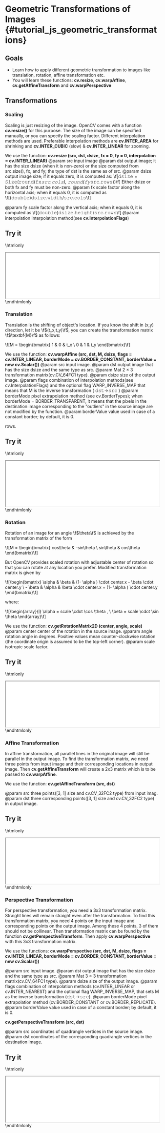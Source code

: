Geometric Transformations of Images {#tutorial_js_geometric_transformations}
===================================

Goals
-----

-   Learn how to apply different geometric transformation to images like translation, rotation, affine
    transformation etc.
-   You will learn these functions: **cv.resize**, **cv.warpAffine**, **cv.getAffineTransform** and **cv.warpPerspective**

Transformations
---------------


### Scaling

Scaling is just resizing of the image. OpenCV comes with a function **cv.resize()** for this
purpose. The size of the image can be specified manually, or you can specify the scaling factor.
Different interpolation methods are used. Preferable interpolation methods are **cv.INTER_AREA**
for shrinking and **cv.INTER_CUBIC** (slow) & **cv.INTER_LINEAR** for zooming.

We use the function: **cv.resize (src, dst, dsize, fx = 0, fy = 0, interpolation = cv.INTER_LINEAR)**
@param src    input image
@param dst    output image; it has the size dsize (when it is non-zero) or the size computed from src.size(), fx, and fy; the type of dst is the same as of src.
@param dsize  output image size; if it equals zero, it is computed as:
                 \f[𝚍𝚜𝚒𝚣𝚎 = 𝚂𝚒𝚣𝚎(𝚛𝚘𝚞𝚗𝚍(𝚏𝚡*𝚜𝚛𝚌.𝚌𝚘𝚕𝚜), 𝚛𝚘𝚞𝚗𝚍(𝚏𝚢*𝚜𝚛𝚌.𝚛𝚘𝚠𝚜))\f]
                 Either dsize or both fx and fy must be non-zero.
@param fx     scale factor along the horizontal axis; when it equals 0, it is computed as  \f[(𝚍𝚘𝚞𝚋𝚕𝚎)𝚍𝚜𝚒𝚣𝚎.𝚠𝚒𝚍𝚝𝚑/𝚜𝚛𝚌.𝚌𝚘𝚕𝚜\f]

@param fy     scale factor along the vertical axis; when it equals 0, it is computed as \f[(𝚍𝚘𝚞𝚋𝚕𝚎)𝚍𝚜𝚒𝚣𝚎.𝚑𝚎𝚒𝚐𝚑𝚝/𝚜𝚛𝚌.𝚛𝚘𝚠𝚜\f]
@param interpolation    interpolation method(see **cv.InterpolationFlags**)

Try it
------

\htmlonly
<iframe src="js_geometric_transformations_resize.html" width="100%"
        onload="this.style.height=this.contentDocument.body.scrollHeight +'px';">
</iframe>
\endhtmlonly

### Translation

Translation is the shifting of object's location. If you know the shift in (x,y) direction, let it
be \f$(t_x,t_y)\f$, you can create the transformation matrix \f$\textbf{M}\f$ as follows:

\f[M = \begin{bmatrix} 1 & 0 & t_x \\ 0 & 1 & t_y  \end{bmatrix}\f]

We use the function: **cv.warpAffine (src, dst, M, dsize, flags = cv.INTER_LINEAR, borderMode = cv.BORDER_CONSTANT, borderValue = new cv.Scalar())**
@param src          input image.
@param dst          output image that has the size dsize and the same type as src.
@param Mat          2 × 3 transformation matrix(cv.CV_64FC1 type).
@param dsize        size of the output image.
@param flags        combination of interpolation methods(see cv.InterpolationFlags) and the optional flag WARP_INVERSE_MAP that means that M is the inverse transformation ( 𝚍𝚜𝚝→𝚜𝚛𝚌 )
@param borderMode   pixel extrapolation method (see cv.BorderTypes); when borderMode = BORDER_TRANSPARENT, it means that the pixels in the destination image corresponding to the "outliers" in the source image are not modified by the function.
@param borderValue  value used in case of a constant border; by default, it is 0.

rows.

Try it
------

\htmlonly
<iframe src="js_geometric_transformations_warpAffine.html" width="100%"
        onload="this.style.height=this.contentDocument.body.scrollHeight +'px';">
</iframe>
\endhtmlonly

### Rotation

Rotation of an image for an angle \f$\theta\f$ is achieved by the transformation matrix of the form

\f[M = \begin{bmatrix} cos\theta & -sin\theta \\ sin\theta & cos\theta   \end{bmatrix}\f]

But OpenCV provides scaled rotation with adjustable center of rotation so that you can rotate at any
location you prefer. Modified transformation matrix is given by

\f[\begin{bmatrix} \alpha &  \beta & (1- \alpha )  \cdot center.x -  \beta \cdot center.y \\ - \beta &  \alpha &  \beta \cdot center.x + (1- \alpha )  \cdot center.y \end{bmatrix}\f]

where:

\f[\begin{array}{l} \alpha =  scale \cdot \cos \theta , \\ \beta =  scale \cdot \sin \theta \end{array}\f]

We use the function: **cv.getRotationMatrix2D (center, angle, scale)**
@param center    center of the rotation in the source image.
@param angle     rotation angle in degrees. Positive values mean counter-clockwise rotation (the coordinate origin is assumed to be the top-left corner).
@param scale     isotropic scale factor.

Try it
------

\htmlonly
<iframe src="js_geometric_transformations_rotateWarpAffine.html" width="100%"
        onload="this.style.height=this.contentDocument.body.scrollHeight +'px';">
</iframe>
\endhtmlonly

### Affine Transformation

In affine transformation, all parallel lines in the original image will still be parallel in the
output image. To find the transformation matrix, we need three points from input image and their
corresponding locations in output image. Then **cv.getAffineTransform** will create a 2x3 matrix
which is to be passed to **cv.warpAffine**.

We use the function: **cv.getAffineTransform (src, dst)**

@param src    three points([3, 1] size and cv.CV_32FC2 type) from input imag.
@param dst    three corresponding points([3, 1] size and cv.CV_32FC2 type) in output image.

Try it
------

\htmlonly
<iframe src="js_geometric_transformations_getAffineTransform.html" width="100%"
        onload="this.style.height=this.contentDocument.body.scrollHeight +'px';">
</iframe>
\endhtmlonly

### Perspective Transformation

For perspective transformation, you need a 3x3 transformation matrix. Straight lines will remain straight even after the transformation. To find this transformation matrix, you need 4 points on the input image and corresponding points on the output image. Among these 4 points, 3 of them should not be collinear. Then transformation matrix can be found by the function **cv.getPerspectiveTransform**. Then apply **cv.warpPerspective** with this 3x3 transformation matrix.

We use the functions: **cv.warpPerspective (src, dst, M, dsize, flags = cv.INTER_LINEAR, borderMode = cv.BORDER_CONSTANT, borderValue = new cv.Scalar())**

@param src          input image.
@param dst          output image that has the size dsize and the same type as src.
@param Mat          3 × 3 transformation matrix(cv.CV_64FC1 type).
@param dsize        size of the output image.
@param flags        combination of interpolation methods (cv.INTER_LINEAR or cv.INTER_NEAREST) and the optional flag WARP_INVERSE_MAP, that sets M as the inverse transformation (𝚍𝚜𝚝→𝚜𝚛𝚌).
@param borderMode   pixel extrapolation method (cv.BORDER_CONSTANT or cv.BORDER_REPLICATE).
@param borderValue  value used in case of a constant border; by default, it is 0.

**cv.getPerspectiveTransform (src, dst)**

@param src          coordinates of quadrangle vertices in the source image.
@param dst          coordinates of the corresponding quadrangle vertices in the destination image.

Try it
------

\htmlonly
<iframe src="js_geometric_transformations_warpPerspective.html" width="100%"
        onload="this.style.height=this.contentDocument.body.scrollHeight +'px';">
</iframe>
\endhtmlonly